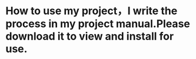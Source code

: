 # How to use my project，I write the process in my project manual.Please download it to view and install for use.
